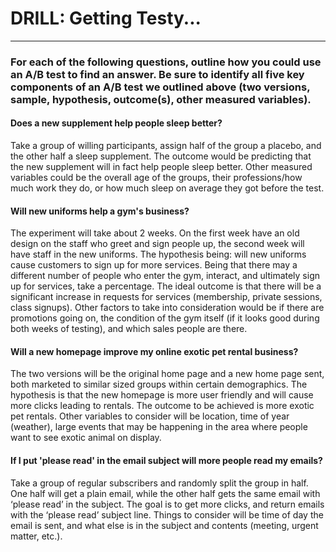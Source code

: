# DRILL: Getting Testy...
___
### For each of the following questions, outline how you could use an A/B test to find an answer. Be sure to identify all five key components of an A/B test we outlined above (two versions, sample, hypothesis, outcome(s), other measured variables). 


#### Does a new supplement help people sleep better?
<p>Take a group of willing participants, assign half of the group a placebo, and the other half a sleep supplement. The outcome would be predicting that the new supplement will in fact help people sleep better. Other measured variables could be the overall age of the groups, their professions/how much work they do, or how much sleep on average they got before the test.</p>


#### Will new uniforms help a gym's business?
<p>	The experiment will take about 2 weeks. On the first week have an old design on the staff who greet and sign people up, the second week will have staff in the new uniforms. The hypothesis being: will new uniforms cause customers to sign up for more services. Being that there may a different number of people who enter the gym, interact, and ultimately sign up for services, take a percentage. The ideal outcome is that there will be a significant increase in requests for services (membership, private sessions, class signups). Other factors to take into consideration would be if there are promotions going on, the condition of the gym itself (if it looks good during both weeks of testing), and which sales people are there.</p>


#### Will a new homepage improve my online exotic pet rental business?
<p>	The two versions will be the original home page and a new home page sent, both marketed to similar sized groups within certain demographics. The hypothesis is that the new homepage is more user friendly and will cause more clicks leading to rentals. The outcome to be achieved is more exotic pet rentals. Other variables to consider will be location, time of year (weather), large events that may be happening in the area where people want to see exotic animal on display.</p>


#### If I put 'please read' in the email subject will more people read my emails?
<p>	Take a group of regular subscribers and randomly split the group in half. One half will get a plain email, while the other half gets the same email with ‘please read’ in the subject. The goal is to get more clicks, and return emails with the ‘please read’ subject line. Things to consider will be time of day the email is sent, and what else is in the subject and contents (meeting, urgent matter, etc.). </p>
